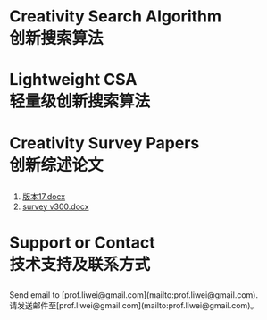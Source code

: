 # <p> Creativity Search Algorithm <br/> 创新搜索算法</p>

# <p> Lightweight CSA <br/> 轻量级创新搜索算法 </p>

# <p> Creativity Survey Papers <br/> 创新综述论文 </p>

1. [版本17.docx](https://github.com/creativitysurvey/creativitysurvey.github.io/files/7519298/17.docx)
2. [survey v300.docx](https://github.com/creativitysurvey/creativitysurvey.github.io/files/7519300/survey.v300.docx)

# <p> Support or Contact  <br/> 技术支持及联系方式 </p>

<p> Send email to [prof.liwei@gmail.com](mailto:prof.liwei@gmail.com).   <br/> 请发送邮件至[prof.liwei@gmail.com](mailto:prof.liwei@gmail.com)。</p>
